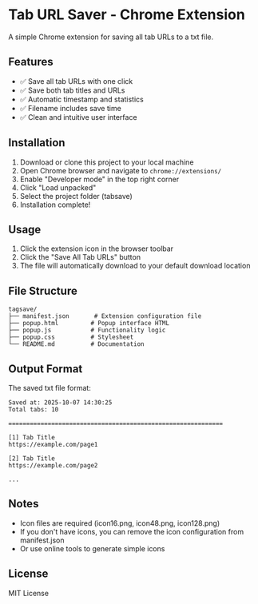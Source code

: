 # Tab URL Saver - Chrome Extension

A simple Chrome extension for saving all tab URLs to a txt file.

## Features

- ✅ Save all tab URLs with one click
- ✅ Save both tab titles and URLs
- ✅ Automatic timestamp and statistics
- ✅ Filename includes save time
- ✅ Clean and intuitive user interface

## Installation

1. Download or clone this project to your local machine
2. Open Chrome browser and navigate to `chrome://extensions/`
3. Enable "Developer mode" in the top right corner
4. Click "Load unpacked"
5. Select the project folder (tabsave)
6. Installation complete!

## Usage

1. Click the extension icon in the browser toolbar
2. Click the "Save All Tab URLs" button
3. The file will automatically download to your default download location

## File Structure

```
tagsave/
├── manifest.json       # Extension configuration file
├── popup.html         # Popup interface HTML
├── popup.js           # Functionality logic
├── popup.css          # Stylesheet
└── README.md          # Documentation
```

## Output Format

The saved txt file format:

```
Saved at: 2025-10-07 14:30:25
Total tabs: 10

============================================================

[1] Tab Title
https://example.com/page1

[2] Tab Title
https://example.com/page2

...
```

## Notes

- Icon files are required (icon16.png, icon48.png, icon128.png)
- If you don't have icons, you can remove the icon configuration from manifest.json
- Or use online tools to generate simple icons

## License

MIT License
